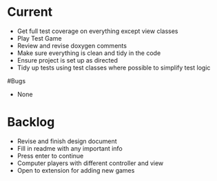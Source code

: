 # Current

* Get full test coverage on everything except view classes
* Play Test Game
* Review and revise doxygen comments
* Make sure everything is clean and tidy in the code
* Ensure project is set up as directed
* Tidy up tests using test classes where possible to simplify test logic

#Bugs

* None

# Backlog

* Revise and finish design document
* Fill in readme with any important info
* Press enter to continue
* Computer players with different controller and view
* Open to extension for adding new games

